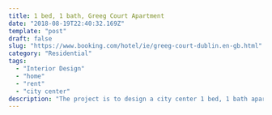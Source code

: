 ```yaml
---
title: 1 bed, 1 bath, Greeg Court Apartment
date: "2018-08-19T22:40:32.169Z"
template: "post"
draft: false
slug: "https://www.booking.com/hotel/ie/greeg-court-dublin.en-gb.html"
category: "Residential"
tags:
  - "Interior Design"
  - "home"
  - "rent"
  - "city center"
description: "The project is to design a city center 1 bed, 1 bath apartment for the short term renting ..."
---
```


